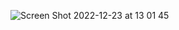 ![Screen Shot 2022-12-23 at 13 01 45](https://user-images.githubusercontent.com/7146225/209283307-5b70f2e7-7311-4380-865e-13f8713056b3.png)
